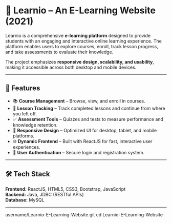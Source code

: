 # 📘 Learnio – An E-Learning Website (2021)

Learnio is a comprehensive **e-learning platform** designed to provide students with an engaging and interactive online learning experience. The platform enables users to explore courses, enroll, track lesson progress, and take assessments to evaluate their knowledge.  

The project emphasizes **responsive design, scalability, and usability**, making it accessible across both desktop and mobile devices.

---

## 🚀 Features
- 📚 **Course Management** – Browse, view, and enroll in courses.  
- 📝 **Lesson Tracking** – Track completed lessons and continue from where you left off.  
- ✅ **Assessment Tools** – Quizzes and tests to measure performance and knowledge retention.  
- 📱 **Responsive Design** – Optimized UI for desktop, tablet, and mobile platforms.  
- 🌐 **Dynamic Frontend** – Built with ReactJS for fast, interactive user experiences.  
- 🔐 **User Authentication** – Secure login and registration system.  

---

## 🛠️ Tech Stack
**Frontend:** ReactJS, HTML5, CSS3, Bootstrap, JavaScript  
**Backend:** Java, JDBC (RESTful APIs)  
**Database:** MySQL  

---

username/Learnio-E-Learning-Website.git
   cd Learnio-E-Learning-Website
